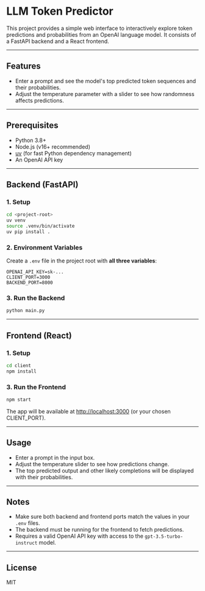 # LLM Token Predictor

This project provides a simple web interface to interactively explore token predictions and probabilities from an OpenAI language model. It consists of a FastAPI backend and a React frontend.

---

## Features
- Enter a prompt and see the model's top predicted token sequences and their probabilities.
- Adjust the temperature parameter with a slider to see how randomness affects predictions.

---

## Prerequisites
- Python 3.8+
- Node.js (v16+ recommended)
- [uv](https://github.com/astral-sh/uv) (for fast Python dependency management)
- An OpenAI API key

---

## Backend (FastAPI)

### 1. Setup
```bash
cd <project-root>
uv venv
source .venv/bin/activate
uv pip install .
```

### 2. Environment Variables
Create a `.env` file in the project root with **all three variables**:
```env
OPENAI_API_KEY=sk-...
CLIENT_PORT=3000
BACKEND_PORT=8000
```

### 3. Run the Backend
```bash
python main.py
```

---

## Frontend (React)

### 1. Setup
```bash
cd client
npm install
```

### 3. Run the Frontend
```bash
npm start
```
The app will be available at [http://localhost:3000](http://localhost:3000) (or your chosen CLIENT_PORT).

---

## Usage
- Enter a prompt in the input box.
- Adjust the temperature slider to see how predictions change.
- The top predicted output and other likely completions will be displayed with their probabilities.

---

## Notes
- Make sure both backend and frontend ports match the values in your `.env` files.
- The backend must be running for the frontend to fetch predictions.
- Requires a valid OpenAI API key with access to the `gpt-3.5-turbo-instruct` model.

---

## License
MIT
